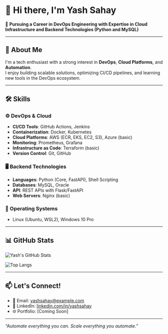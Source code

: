 # 👋 Hi there, I'm Yash Sahay

🎯 **Pursuing a Career in DevOps Engineering with Expertise in Cloud Infrastructure and Backend Technologies (Python and MySQL)**

---

## 🚀 About Me

I'm a tech enthusiast with a strong interest in **DevOps**, **Cloud Platforms**, and **Automation**.  
I enjoy building scalable solutions, optimizing CI/CD pipelines, and learning new tools in the DevOps ecosystem.

---

## 🛠️ Skills

### ⚙️ DevOps & Cloud  
- **CI/CD Tools**: GitHub Actions, Jenkins  
- **Containerization**: Docker, Kubernetes  
- **Cloud Platforms**: AWS (ECR, EKS, EC2, S3), Azure (basic)  
- **Monitoring**: Prometheus, Grafana  
- **Infrastructure as Code**: Terraform (basic)  
- **Version Control**: Git, GitHub

### 🖥️ Backend Technologies  
- **Languages**: Python (Core, FastAPI), Shell Scripting  
- **Databases**: MySQL, Oracle  
- **API**: REST APIs with Flask/FastAPI  
- **Web Servers**: Nginx (basic)

### 🐧 Operating Systems  
- Linux (Ubuntu, WSL2), Windows 10 Pro

---

## 📊 GitHub Stats

<!-- GitHub Stats Card -->
![Yash's GitHub Stats](https://github-readme-stats.vercel.app/api?username=yashsahay&show_icons=true&theme=tokyonight)

<!-- Most Used Languages – DevOps weighted -->
![Top Langs](https://github-readme-stats.vercel.app/api/top-langs/?username=yashsahay&layout=compact&theme=tokyonight&langs_count=10&hide=html,css&custom_title=Most%20Used%20Tools%20%26%20Languages)

---

## 📫 Let's Connect!

- 📧 Email: yashsahay@example.com  
- 💼 LinkedIn: [linkedin.com/in/yashsahay](https://linkedin.com/in/yashsahay)  
- 🌐 Portfolio: [Coming Soon]

---

_“Automate everything you can. Scale everything you automate.”_

